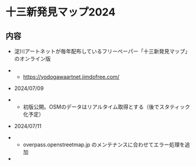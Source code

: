 # 十三新発見マップ2024
## 内容
* 淀川アートネットが毎年配布しているフリーペーパー「十三新発見マップ」のオンライン版
* * https://yodogawaartnet.jimdofree.com/

* 2024/07/09
* * 初版公開。OSMのデータはリアルタイム取得とする（後でスタティック化予定）

* 2024/07/11
* * overpass.openstreetmap.jp のメンテナンスに合わせてエラー処理を追加
* 
